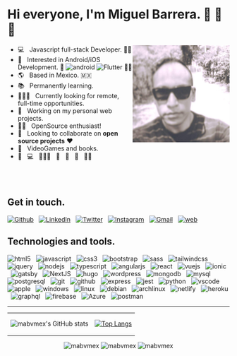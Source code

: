 
<!--
**mabvmex/mabvmex** is a ✨ _special_ ✨ repository because its `README.md` (this file) appears on your GitHub profile.

Here are some ideas to get you started:

- 🔭 I’m currently working on ...
- 🌱 I’m currently learning ...
- 👯 I’m looking to collaborate on ...
- 🤔 I’m looking for help with ...
- 💬 Ask me about ...
- 📫 How to reach me: ...
- 😄 Pronouns: ...
- ⚡ Fun fact: ...
-->

<!-- EXTRA
Images:
  <img width="50%" align="right" alt="developer" src = "https://www.simplilearn.com/ice9/free_resources_article_thumb/full_front_back.jpg"/>
  <img width="50%" align="right" alt="developer" src = "./images/tux.jpeg"/>

Sources:
  - DevIcons: https://github.com/devicons/devicon/tree/master/icons / https://devicon.dev/
  - Vector Logos: https://www.vectorlogo.zone/logos
  - Badges Generator: https://shields.io/
  - Sample Icons: https://simpleicons.org/
  - GitHub Readme Stats: https://github.com/anuraghazra/github-readme-stats
  - Animated text: https://readme-typing-svg.herokuapp.com/demo/
  - logo=microstrategy -

Stats:
  ![mabvmex's GitHub stats](https://github-readme-stats.vercel.app/api?username=mabvmex&show_icons=true&theme=midnight-purple)

  [![Top Langs](https://github-readme-stats.vercel.app/api/top-langs/?username=mabvmex&layout=compact&theme=midnight-purple)(https://github.com/mabvmex/github-readme-stats)

  [![Top Langs](https://github-readme-stats.vercel.app/api/top-langs/?username=mabvmex&langs_count=8&theme=midnight-purple)](https://github.com/mabvmex/github-readme-stats)

 [![Readme Card](https://github-readme-stats.vercel.app/api/pin/?username=mabvmex&repo=mabvmex&theme=midnight-purple)](https://github.com/mabvmex/mabvmex)

  [![Readme Card](https://github-readme-stats.vercel.app/api/pin/?username=anuraghazra&repo=github-readme-stats&theme=midnight-purple)](https://github.com/anuraghazra/anuraghazra-readme-stats)
 
 -->


# Hi everyone, I'm Miguel Barrera. 👋 🤙 🖖 
<img width="220px" align="right" border-radius="50px" alt="developer" src="./images/selfie-1.jpeg"/>

- 💻 &nbsp; Javascript full-stack Developer. 😵‍💫
- 📱 &nbsp; Interested in Android/iOS Development.  <img width="18px" src="https://developer.android.com/images/logos/android.svg" alt="android"/> <img width="12px" src="https://raw.githubusercontent.com/mabvmex/devicon/master/icons/flutter/flutter-original.svg" alt="Flutter"/>  😵‍💫 
- 🌎 &nbsp; Based in Mexico. 🇲🇽
- 📚 &nbsp; Permanently learning. 
- 🧑🏽‍💻 &nbsp; Currently looking for remote, full-time opportunities. 
- 🚀 &nbsp; Working on my personal web projects.
- 🤘🏽 &nbsp; OpenSource enthusiast!
- 🎯 &nbsp; Looking to collaborate on **open source projects** ♥️
- 👾 &nbsp; VideoGames and books.
- 🚀 &nbsp; 💻 &nbsp; 🧑🏽‍💻 &nbsp; 🌮 &nbsp; 🍕 &nbsp; 😬 &nbsp; 😵‍💫 &nbsp;

<br>
<br>

## Get in touch.

[![Github](https://img.shields.io/badge/-GitHub-black?style=for-the-badge&logo=github&logoColor=white)](https://github.com/mabvmex) &nbsp; [![LinkedIn](https://img.shields.io/badge/-LinkedIn-blue?style=for-the-badge&logo=linkedin&logoColor=white)](https://linkedin.com/in/mabvmex) &nbsp;  [![Twitter](https://img.shields.io/badge/-Twitter-blue?style=for-the-badge&logo=twitter&logoColor=white)](https://twitter.com/mabvmex) &nbsp; [![Instagram](https://img.shields.io/badge/-Instagram-c4405f?style=for-the-badge&logo=instagram&logoColor=white)](https://instagram.com/mabvmex) &nbsp; [![Gmail](https://img.shields.io/badge/-Gmail-c14436?style=for-the-badge&logo=gmail&logoColor=white)](mailto:mabvmex@gmail.com) &nbsp; [![web](https://img.shields.io/badge/-Web-7f29ce?style=for-the-badge&logo=microsoft-edge&logoColor=white)](https://mabvmex-portfolio.vercel.app/)

## Technologies and tools.

<!--
 ### ICONS
-->
<p> 
<img width="45px" src="https://raw.githubusercontent.com/mabvmex/devicon/master/icons/html5/html5-original.svg" alt="html5"/> &nbsp;
<img width="45px" src="https://raw.githubusercontent.com/mabvmex/devicon/master/icons/javascript/javascript-original.svg" alt="javascript"/> &nbsp;
<img width="45px" src="https://raw.githubusercontent.com/mabvmex/devicon/master/icons/css3/css3-original.svg" alt="css3"/> &nbsp;
<img width="45px" src="https://raw.githubusercontent.com/mabvmex/devicon/master/icons/bootstrap/bootstrap-original.svg" alt="bootstrap"/> &nbsp;
<img width="45px" src="https://raw.githubusercontent.com/mabvmex/devicon/master/icons/sass/sass-original.svg" alt="sass"/> &nbsp;
<img width="45px" src="https://raw.githubusercontent.com/mabvmex/devicon/master/icons/tailwindcss/tailwindcss-plain.svg" alt="tailwindcss"/> &nbsp;
<img width="45px" src="https://raw.githubusercontent.com/mabvmex/devicon/master/icons/jquery/jquery-original-wordmark.svg" alt="jquery"/> &nbsp;
<img width="45px" src="https://raw.githubusercontent.com/mabvmex/devicon/master/icons/nodejs/nodejs-original.svg" alt="nodejs"/> &nbsp;
<img width="45px" src="https://raw.githubusercontent.com/mabvmex/devicon/master/icons/typescript/typescript-original.svg" alt="typescript"/> &nbsp;
<img width="45px" src="https://raw.githubusercontent.com/mabvmex/devicon/master/icons/angularjs/angularjs-original.svg" alt="angularjs"/> &nbsp;
<img width="45px" src="https://raw.githubusercontent.com/mabvmex/devicon/master/icons/react/react-original.svg" alt="react"/> &nbsp;
<img width="45px" src="https://raw.githubusercontent.com/mabvmex/devicon/master/icons/vuejs/vuejs-original.svg" alt="vuejs"/> &nbsp;
<img width="45px" src="https://raw.githubusercontent.com/mabvmex/devicon/master/icons/ionic/ionic-original.svg" alt="ionic"/> &nbsp;
<img width="45px" src="https://raw.githubusercontent.com/mabvmex/devicon/master/icons/gatsby/gatsby-original.svg" alt="gatsby"/> &nbsp;
<img width="45px" src="https://raw.githubusercontent.com/mabvmex/devicon/master/icons/nextjs/nextjs-original.svg" alt="NextJS"/> &nbsp;
<img width="45px" src="https://raw.githubusercontent.com/mabvmex/devicon/master/icons/hugo/hugo-original.svg" alt="hugo"/> &nbsp;
<img width="45px" src="https://raw.githubusercontent.com/mabvmex/devicon/master/icons/wordpress/wordpress-original.svg" alt="wordpress"/> &nbsp;
<img width="45px" src="https://raw.githubusercontent.com/mabvmex/devicon/master/icons/mongodb/mongodb-original.svg" alt="mongodb"/> &nbsp;
<img width="45px" src="https://raw.githubusercontent.com/mabvmex/devicon/master/icons/mysql/mysql-original-wordmark.svg" alt="mysql"/> &nbsp;
<img width="45px" src="https://raw.githubusercontent.com/mabvmex/devicon/master/icons/postgresql/postgresql-original.svg" alt="postgresql"/> &nbsp;
<img width="45px" src="https://raw.githubusercontent.com/mabvmex/devicon/master/icons/git/git-original.svg" alt="git"/> &nbsp;
<img width="45px" src="https://raw.githubusercontent.com/mabvmex/devicon/master/icons/github/github-original.svg" alt="github"/> &nbsp;
<img width="45px" src="https://raw.githubusercontent.com/mabvmex/devicon/master/icons/express/express-original.svg" alt="express"/> &nbsp;
<img width="45px" src="https://raw.githubusercontent.com/mabvmex/devicon/master/icons/jest/jest-plain.svg" alt="jest"/> &nbsp;
<img width="45px" src="https://raw.githubusercontent.com/mabvmex/devicon/master/icons/python/python-original.svg" alt="python"/> &nbsp;
<img width="45px" src="https://raw.githubusercontent.com/mabvmex/devicon/master/icons/vscode/vscode-original.svg" alt="vscode"/> &nbsp;
<img width="45px" src="https://raw.githubusercontent.com/mabvmex/devicon/master/icons/apple/apple-original.svg" alt="apple"/> &nbsp;
<img width="45px" src="https://raw.githubusercontent.com/mabvmex/devicon/master/icons/windows8/windows8-original.svg" alt="windows"/> &nbsp;
<img width="45px" src="https://raw.githubusercontent.com/mabvmex/devicon/master/icons/linux/linux-original.svg" alt="linux"/> &nbsp;
<img width="45px" src="https://raw.githubusercontent.com/mabvmex/devicon/master/icons/debian/debian-original.svg" alt="debian"/> &nbsp;
<img width="45px" src="https://www.vectorlogo.zone/logos/archlinux/archlinux-icon.svg" alt="archlinux"/> &nbsp;
<img width="45px" src="https://www.vectorlogo.zone/logos/netlify/netlify-icon.svg" alt="netlify"/> &nbsp;
<img width="45px" src="https://raw.githubusercontent.com/mabvmex/devicon/master/icons/heroku/heroku-plain.svg" alt="heroku"/> &nbsp;
<img width="45px" src="https://raw.githubusercontent.com/mabvmex/devicon/master/icons/graphql/graphql-plain.svg" alt="graphql"/> &nbsp;
<img width="45px" src="https://raw.githubusercontent.com/mabvmex/devicon/master/icons/firebase/firebase-plain.svg" alt="firebase"/> &nbsp;
<img width="45px" src="https://raw.githubusercontent.com/mabvmex/devicon/master/icons/azure/azure-original.svg" alt="Azure"/> &nbsp;
<img width="45px" src="https://www.vectorlogo.zone/logos/getpostman/getpostman-icon.svg" alt="postman"/> &nbsp;
</p>

<!--
![HTML5](https://img.shields.io/badge/HTML5-%23E34F26?style=for-the-badge&logo=html5&logoColor=white)  &nbsp;
![JavaScript](https://img.shields.io/badge/JavaScript-F7DF1E?style=for-the-badge&logo=javascript&logoColor=black)  &nbsp;
![CSS3](https://img.shields.io/badge/CSS3-f3f2ee?style=for-the-badge&logo=css3&logoColor=blue)  &nbsp;
![Bootstrap](https://img.shields.io/badge/Bootstrap-8112f9?style=for-the-badge&logo=bootstrap&logoColor=white)  &nbsp;
![Sass](https://img.shields.io/badge/sass-cc6699?style=for-the-badge&logo=sass&logoColor=white)  &nbsp;
![Tailwind](https://img.shields.io/badge/Tailwind-000?style=for-the-badge&logo=tailwindcss&logoColor=06B6D4)  &nbsp;
![JQuery](https://img.shields.io/badge/JQuery-f3f2ee?style=for-the-badge&logo=JQuery&logoColor=0769AD)  &nbsp;
![NodeJS](https://img.shields.io/badge/Node.js-339933?style=for-the-badge&logo=node.js&logoColor=white)  &nbsp;
![TypeScript](https://img.shields.io/badge/TypeScript-007ACC?style=for-the-badge&logo=typescript&logoColor=white)  &nbsp;
![Angular](https://img.shields.io/badge/Angular-DD0031?style=for-the-badge&logo=angular&logoColor=white)  &nbsp;
![React](https://img.shields.io/badge/React-61DAFB?style=for-the-badge&logo=React&logoColor=black)  &nbsp;
![Vue](https://img.shields.io/badge/vue-black?style=for-the-badge&logo=vuedotjs&logoColor=4FC08D)  &nbsp;
![Ionic](https://img.shields.io/badge/Ionic-3880FF?style=for-the-badge&logo=Ionic&logoColor=white)  &nbsp;
![Gatsby](https://img.shields.io/badge/gatsby-663399?style=for-the-badge&logo=gatsby&logoColor=#663399)  &nbsp;
![NextJS](https://img.shields.io/badge/Nextjs-white?style=for-the-badge&logo=Nextdotjs&logoColor=black)  &nbsp;
![Hugo](https://img.shields.io/badge/Hugo-FF4088?style=for-the-badge&logo=Hugo&logoColor=white)  &nbsp;
![Wordpress](https://img.shields.io/badge/Wordpress-21759B?style=for-the-badge&logo=Wordpress&logoColor=white)  &nbsp;
![MongoDB](https://img.shields.io/badge/MongoDB-47A248?style=for-the-badge&logo=mongodb&logoColor=white)  &nbsp;
![MySQL](https://img.shields.io/badge/-MySQL-4479A1?style=for-the-badge&logo=mysql&logoColor=white)  &nbsp;
![PostgreSQL](https://img.shields.io/badge/-PostgreSQL-4169E1?style=for-the-badge&logo=PostgreSQL&logoColor=white)  &nbsp;
![Git](https://img.shields.io/badge/Git-E44C30?style=for-the-badge&logo=git&logoColor=white)  &nbsp;
![Github](https://img.shields.io/badge/Github-181717?style=for-the-badge&logo=github&logoColor=white)  &nbsp;
![Express](https://img.shields.io/badge/Express-f3f2ee?style=for-the-badge&logo=Express&logoColor=181717)  &nbsp;
![Jest](https://img.shields.io/badge/Jest-C21325?style=for-the-badge&logo=Jest&logoColor=white)  &nbsp;
![Python](https://img.shields.io/badge/Python-blue?style=for-the-badge&logo=python&logoColor=green)  &nbsp;
![Teams](https://img.shields.io/badge/Teams-6264A7?&style=for-the-badge&logo=microsoft-teams&logoColor=white)  &nbsp;
![VSCode](https://img.shields.io/badge/VSCode-4169E1?style=for-the-badge&logo=visualstudiocode&logoColor=white)  &nbsp;
![Apple](https://img.shields.io/badge/Apple-black?style=for-the-badge&logo=apple&logoColor=wgite)  &nbsp;
![Windows](https://img.shields.io/badge/Windows-white?style=for-the-badge&logo=windows&logoColor=0078D4)  &nbsp;
![Linux](https://img.shields.io/badge/Linux-FCC624?style=for-the-badge&logo=linux&logoColor=black)  &nbsp;
![Debian](https://img.shields.io/badge/Debian-A81D33?style=for-the-badge&logo=Debian&logoColor=white)  &nbsp;
![Archlinux](https://img.shields.io/badge/Archlinux-black?style=for-the-badge&logo=Archlinux&logoColor=1793D1)  &nbsp;
![Vercel](https://img.shields.io/badge/Vercel-white?style=for-the-badge&logo=Vercel&logoColor=black)  &nbsp;
![Netlify](https://img.shields.io/badge/Netlify-white?style=for-the-badge&logo=netlify&logoColor=00C7B7)  &nbsp;
![Heroku](https://img.shields.io/badge/Heroku-430098?style=for-the-badge&logo=heroku&logoColor=white)  &nbsp;
![GraphQL](https://img.shields.io/badge/GraphQL-E10098?style=for-the-badge&logo=GraphQL&logoColor=white)  &nbsp;
![Firebase](https://img.shields.io/badge/Firebase-white?style=for-the-badge&logo=Firebase&logoColor=FFCA28)  &nbsp;
![Azure](https://img.shields.io/badge/Azure-0078D4?style=for-the-badge&logo=microsoft-azure&logoColor=white)  &nbsp;
![Postman](https://img.shields.io/badge/Postman-FF6C37?style=for-the-badge&logo=Postman&logoColor=white)  &nbsp;
-->
<!--
MORE BADGES
![Spring](https://img.shields.io/badge/Spring-6DB33F?style=for-the-badge&logo=spring&logoColor=white)
![C](https://img.shields.io/badge/C-gray.svg?style=flat-square&logo=c)
![C++](https://img.shields.io/badge/C++-blue.svg?style=flat-square&logo=c%2B%2B)
![C#](https://img.shields.io/badge/C%23-239120?style=flat-square&logo=c-sharp&logoColor=white)
![PHP](https://img.shields.io/badge/PHP-777BB4?style=flat-square&logo=php&logoColor=white)
![Oracle](https://img.shields.io/badge/-Oracle-F80000?style=flat-square&logo=oracle&logoColor=black)
![MariaDB](https://img.shields.io/badge/MariaDB-003545?style=flat-square&logo=mariadb&logoColor=white)
![Microsoft SQL](https://img.shields.io/badge/Microsoft%20SQL-CC2927?style=flat-square&logo=microsoft%20sql%20server&logoColor=white)
![Gitlab](https://img.shields.io/badge/GitLab-330F63?style=flat-square&logo=gitlab&logoColor=white)
![JUnit5](https://img.shields.io/badge/JUnit-007ACC?style=flat-square&logo=JUnit5&logoColor=yellow)
![Jenkins](https://img.shields.io/badge/Jenkins-CC2927.svg?&style=flat-square&logo=jenkins&logoColor=white)
![Asana](https://img.shields.io/badge/Asana-CC2927.svg?&style=flat-square&logo=asana&logoColor=white)
![Teams](https://img.shields.io/badge/Teams-6264A7?&style=flat-square&logo=microsoft-teams&logoColor=white)
![Docker](https://img.shields.io/badge/Docker-gray.svg?&style=flat-square&logo=Docker&logoColor=blue)
![K8s](https://img.shields.io/badge/K8s-%23326CE5.svg?&style=flat-square&logo=kubernetes&logoColor=white)
![Swagger](https://img.shields.io/badge/Swagger-%2385EA2D.svg?&style=flat-square&logo=swagger&logoColor=blue)
![Slack](https://img.shields.io/badge/Slack-4A154B?style=flat-square&logo=slack&logoColor=white)
![Figma](https://img.shields.io/badge/Figma-007ACC.svg?&style=flat-square&logo=figma&logoColor=black)
![Eclipse](https://img.shields.io/badge/Eclipse-2C2255?&style=flat-square&logo=eclipse&logoColor=white)
![NetBeans](https://img.shields.io/badge/NetBeans-a8cd37?&style=flat-square&logo=apache%20netbeans%20IDE&logoColor=black)
![Atom](https://img.shields.io/badge/Atom-%2366595C.svg?&style=flat-square&logo=atom&logoColor=white)
![Trello](https://img.shields.io/badge/Trello-0052CC?style=flat-square&logo=trello&logoColor=white)
![SCRUM](https://img.shields.io/badge/-SCRUM-blue?style=flat-square&logo=scrumalliance&logoColor=white)
-->
<hr>

<table align="center">
 <tr>
  <td align="center">
  
  ![mabvmex's GitHub stats](https://github-readme-stats.vercel.app/api?username=mabvmex&show_icons=true&theme=midnight-purple)

  </td>
  <td>
  
   [![Top Langs](https://github-readme-stats.vercel.app/api/top-langs/?username=mabvmex&layout=compact&theme=midnight-purple)](https://github.com/mabvmex/github-readme-stats)
   
  </td>
 </tr>   
</table>

   
   
<div align="center">
  <p align="center" href="https://github.com/mabvmex">
    <img src="https://komarev.com/ghpvc/?username=mabvmex&label=Profile%20views&color=0e75b6&style=for-the-badge&logo=hurriyetemlak&color=brightgreen"
      alt="mabvmex" />
    <img src="https://img.shields.io/github/followers/mabvmex.svg?style=for-the-badge&logo=github&label=Follow&maxAge=2592000&color=hotpink"
      alt="mabvmex" />
    <img src="https://img.shields.io/twitter/follow/mabvmex?color=gold&label=Follow&logo=twitter&style=for-the-badge"
      alt="mabvmex" />
  </p>
</div>

 
